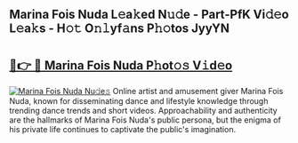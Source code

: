## Marina Fois Nuda L𝚎a𝚔ed N𝚞𝚍e - Part-PfK Vi𝚍𝚎o L𝚎a𝚔s - H𝚘𝚝 O𝚗𝚕yf𝚊ns P𝚑𝚘tos JyyYN

# <h2><a href="http://kf9yyxk.oniu.top/?m=Marina+Fois+Nuda">🔗👉 🔴 Marina Fois Nuda P𝚑ot𝚘𝚜 V𝚒d𝚎o</a></h2>

[![Marina Fois Nuda Nu𝚍e𝚜](https://i.imgur.com/0qMVB7G.gif)](http://kf9yyxk.oniu.top/?m=Marina+Fois+Nuda)
Online artist and amusement giver Marina Fois Nuda, known for disseminating dance and lifestyle knowledge through trending dance trends and short videos. Approachability and authenticity are the hallmarks of Marina Fois Nuda's public persona, but the enigma of his private life continues to captivate the public's imagination.  
